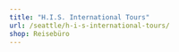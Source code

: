 ```yaml
---
title: "H.I.S. International Tours"
url: /seattle/h-i-s-international-tours/
shop: Reisebüro
---
```

